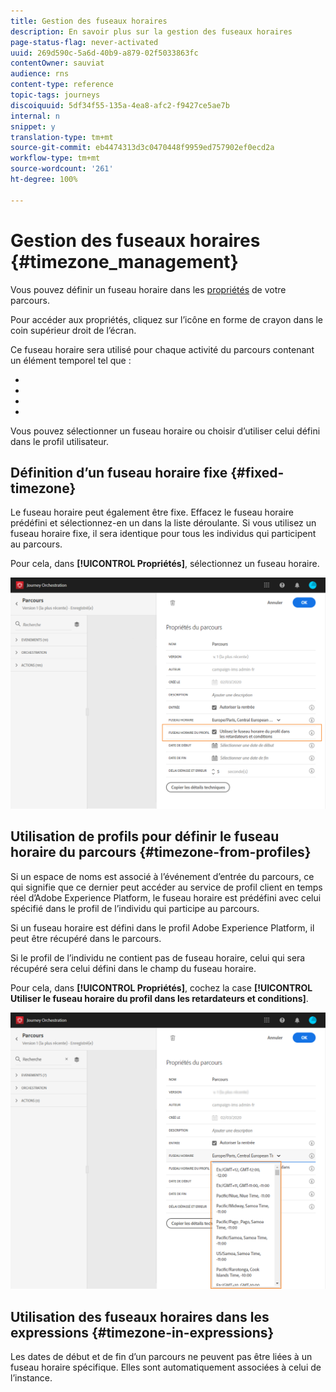 ```yaml
---
title: Gestion des fuseaux horaires
description: En savoir plus sur la gestion des fuseaux horaires
page-status-flag: never-activated
uuid: 269d590c-5a6d-40b9-a879-02f5033863fc
contentOwner: sauviat
audience: rns
content-type: reference
topic-tags: journeys
discoiquuid: 5df34f55-135a-4ea8-afc2-f9427ce5ae7b
internal: n
snippet: y
translation-type: tm+mt
source-git-commit: eb4474313d3c0470448f9959ed757902ef0ecd2a
workflow-type: tm+mt
source-wordcount: '261'
ht-degree: 100%

---
```




# Gestion des fuseaux horaires {#timezone_management}

Vous pouvez définir un fuseau horaire dans les [propriétés](../building-journeys/changing-properties.md) de votre parcours.

Pour accéder aux propriétés, cliquez sur l’icône en forme de crayon dans le coin supérieur droit de l’écran.

Ce fuseau horaire sera utilisé pour chaque activité du parcours contenant un élément temporel tel que :

* [](../building-journeys/condition-activity.md#time_condition)
* [](../building-journeys/condition-activity.md#date_condition)
* [](../building-journeys/wait-activity.md#custom)
* [](../building-journeys/wait-activity.md#fixed_date)

Vous pouvez sélectionner un fuseau horaire ou choisir d’utiliser celui défini dans le profil utilisateur.

## Définition d’un fuseau horaire fixe {#fixed-timezone}

Le fuseau horaire peut également être fixe. Effacez le fuseau horaire prédéfini et sélectionnez-en un dans la liste déroulante. Si vous utilisez un fuseau horaire fixe, il sera identique pour tous les individus qui participent au parcours.

Pour cela, dans **[!UICONTROL Propriétés]**, sélectionnez un fuseau horaire.

![](../assets/journey73.png)

## Utilisation de profils pour définir le fuseau horaire du parcours {#timezone-from-profiles}

Si un espace de noms est associé à l’événement d’entrée du parcours, ce qui signifie que ce dernier peut accéder au service de profil client en temps réel d’Adobe Experience Platform, le fuseau horaire est prédéfini avec celui spécifié dans le profil de l’individu qui participe au parcours.

Si un fuseau horaire est défini dans le profil Adobe Experience Platform, il peut être récupéré dans le parcours.

Si le profil de l’individu ne contient pas de fuseau horaire, celui qui sera récupéré sera celui défini dans le champ du fuseau horaire.

Pour cela, dans **[!UICONTROL Propriétés]**, cochez la case **[!UICONTROL Utiliser le fuseau horaire du profil dans les retardateurs et conditions]**.

![](../assets/journey72.png)

## Utilisation des fuseaux horaires dans les expressions {#timezone-in-expressions}

Les dates de début et de fin d’un parcours ne peuvent pas être liées à un fuseau horaire spécifique. Elles sont automatiquement associées à celui de l’instance.
